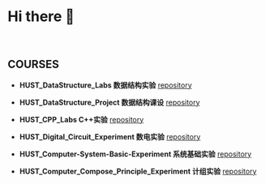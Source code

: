 # Hi there 👋 
 
&nbsp; 

## COURSES

- **HUST_DataStructure_Labs 数据结构实验**
[repository](https://github.com/Neptune153/HUST_DataStructure_Labs)
&nbsp; 

- **HUST_DataStructure_Project 数据结构课设**
[repository](https://github.com/Neptune153/HUST_DataStructure_Project)
&nbsp; 

- **HUST_CPP_Labs C++实验**
[repository](https://github.com/Neptune153/HUST_CPP_Labs)
&nbsp; 

- **HUST_Digital_Circuit_Experiment 数电实验**
[repository](https://github.com/Neptune153/HUST_Digital_Circuit_Experiments)
&nbsp; 

- **HUST_Computer-System-Basic-Experiment 系统基础实验**
[repository](https://github.com/Neptune153/HUST_Computer-System-Basic-Experiments) 
&nbsp; 

- **HUST_Computer_Compose_Principle_Experiment 计组实验**
[repository](https://github.com/Neptune153/HUST_Computer_Compose_Principle_Experiments)
